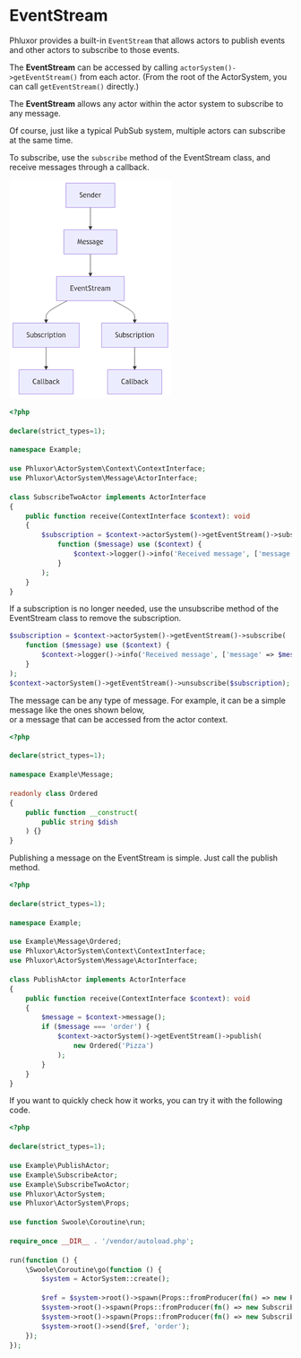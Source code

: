# EventStream

Phluxor provides a built-in `EventStream` that allows actors to publish events and other actors to subscribe to those events.

The **EventStream** can be accessed by calling `actorSystem()->getEventStream()` from each actor.
(From the root of the ActorSystem, you can call `getEventStream()` directly.)

The **EventStream** allows any actor within the actor system to subscribe to any message.

Of course, just like a typical PubSub system, multiple actors can subscribe at the same time.

To subscribe, use the `subscribe` method of the EventStream class, and receive messages through a callback.

![flow](/images/eventstream/eventstream.png "eventstream")

```php
<?php

declare(strict_types=1);

namespace Example;

use Phluxor\ActorSystem\Context\ContextInterface;
use Phluxor\ActorSystem\Message\ActorInterface;

class SubscribeTwoActor implements ActorInterface
{
    public function receive(ContextInterface $context): void
    {
        $subscription = $context->actorSystem()->getEventStream()->subscribe(
            function ($message) use ($context) {
                $context->logger()->info('Received message', ['message' => $message]);
            }
        );
    }
}

```

If a subscription is no longer needed, use the unsubscribe method of the EventStream class to remove the subscription.  

```php
$subscription = $context->actorSystem()->getEventStream()->subscribe(
    function ($message) use ($context) {
        $context->logger()->info('Received message', ['message' => $message]);
    }
);
$context->actorSystem()->getEventStream()->unsubscribe($subscription);
```

The message can be any type of message. For example, it can be a simple message like the ones shown below,  
or a message that can be accessed from the actor context.

```php
<?php

declare(strict_types=1);

namespace Example\Message;

readonly class Ordered
{
    public function __construct(
        public string $dish
    ) {}
}
```

Publishing a message on the EventStream is simple. Just call the publish method.

```php
<?php

declare(strict_types=1);

namespace Example;

use Example\Message\Ordered;
use Phluxor\ActorSystem\Context\ContextInterface;
use Phluxor\ActorSystem\Message\ActorInterface;

class PublishActor implements ActorInterface
{
    public function receive(ContextInterface $context): void
    {
        $message = $context->message();
        if ($message === 'order') {
            $context->actorSystem()->getEventStream()->publish(
                new Ordered('Pizza')
            );
        }
    }
}
```

If you want to quickly check how it works, you can try it with the following code.

```php
<?php

declare(strict_types=1);

use Example\PublishActor;
use Example\SubscribeActor;
use Example\SubscribeTwoActor;
use Phluxor\ActorSystem;
use Phluxor\ActorSystem\Props;

use function Swoole\Coroutine\run;

require_once __DIR__ . '/vendor/autoload.php';

run(function () {
    \Swoole\Coroutine\go(function () {
        $system = ActorSystem::create();

        $ref = $system->root()->spawn(Props::fromProducer(fn() => new PublishActor()));
        $system->root()->spawn(Props::fromProducer(fn() => new SubscribeActor()));
        $system->root()->spawn(Props::fromProducer(fn() => new SubscribeTwoActor()));
        $system->root()->send($ref, 'order');
    });
});
```
